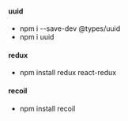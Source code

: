 #### uuid
- npm i --save-dev @types/uuid
- npm i uuid

#### redux
- npm install redux react-redux

#### recoil 
- npm install recoil